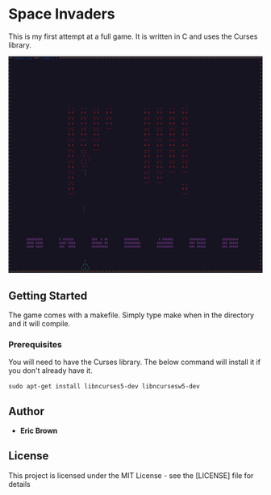 # Space Invaders

This is my first attempt at a full game. It is written in C and uses the Curses library.

![plot](Screenshot.jpg)

## Getting Started

The game comes with a makefile. Simply type make when in the directory and it will compile.

### Prerequisites

You will need to have the Curses library. The below command will install it if you don't already have it.

```
sudo apt-get install libncurses5-dev libncursesw5-dev
```

## Author

* **Eric Brown** 


## License

This project is licensed under the MIT License - see the [LICENSE] file for details


